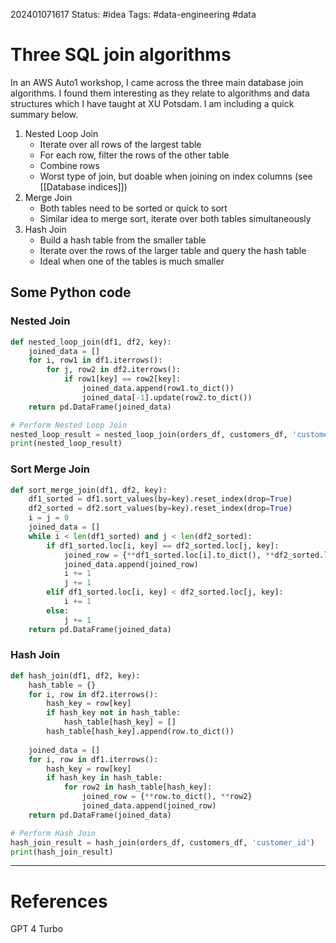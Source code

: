 
202401071617
Status: #idea
Tags: #data-engineering #data

# Three SQL join algorithms
In an AWS Auto1 workshop, I came across the three main database join algorithms. I found them interesting as they relate to algorithms and data structures which I have taught at XU Potsdam. I am including a quick summary below.

1. Nested Loop Join
	- Iterate over all rows of the largest table
	- For each row, filter the rows of the other table
	- Combine rows
	- Worst type of join, but doable when joining on index columns (see [[Database indices]])
2. Merge Join
	- Both tables need to be sorted or quick to sort
	- Similar idea to merge sort, iterate over both tables simultaneously
3. Hash Join
	- Build a hash table from the smaller table
	- Iterate over the rows of the larger table and query the hash table
	- Ideal when one of the tables is much smaller

## Some Python code


### Nested Join

```python
def nested_loop_join(df1, df2, key):
    joined_data = []
    for i, row1 in df1.iterrows():
        for j, row2 in df2.iterrows():
            if row1[key] == row2[key]:
                joined_data.append(row1.to_dict())
                joined_data[-1].update(row2.to_dict())
    return pd.DataFrame(joined_data)

# Perform Nested Loop Join
nested_loop_result = nested_loop_join(orders_df, customers_df, 'customer_id')
print(nested_loop_result)
```
### Sort Merge Join
```python
def sort_merge_join(df1, df2, key):
    df1_sorted = df1.sort_values(by=key).reset_index(drop=True)
    df2_sorted = df2.sort_values(by=key).reset_index(drop=True)
    i = j = 0
    joined_data = []
    while i < len(df1_sorted) and j < len(df2_sorted):
        if df1_sorted.loc[i, key] == df2_sorted.loc[j, key]:
            joined_row = {**df1_sorted.loc[i].to_dict(), **df2_sorted.loc[j].to_dict()}
            joined_data.append(joined_row)
            i += 1
            j += 1
        elif df1_sorted.loc[i, key] < df2_sorted.loc[j, key]:
            i += 1
        else:
            j += 1
    return pd.DataFrame(joined_data)
```
### Hash Join

```python
def hash_join(df1, df2, key):
    hash_table = {}
    for i, row in df2.iterrows():
        hash_key = row[key]
        if hash_key not in hash_table:
            hash_table[hash_key] = []
        hash_table[hash_key].append(row.to_dict())
    
    joined_data = []
    for i, row in df1.iterrows():
        hash_key = row[key]
        if hash_key in hash_table:
            for row2 in hash_table[hash_key]:
                joined_row = {**row.to_dict(), **row2}
                joined_data.append(joined_row)
    return pd.DataFrame(joined_data)

# Perform Hash Join
hash_join_result = hash_join(orders_df, customers_df, 'customer_id')
print(hash_join_result)
```
___
# References
GPT 4 Turbo